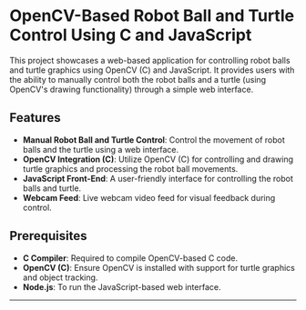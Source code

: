 
# OpenCV-Based Robot Ball and Turtle Control Using C and JavaScript

This project showcases a web-based application for controlling robot balls and turtle graphics using OpenCV (C) and JavaScript. It provides users with the ability to manually control both the robot balls and a turtle (using OpenCV's drawing functionality) through a simple web interface.

## Features

- **Manual Robot Ball and Turtle Control**: Control the movement of robot balls and the turtle using a web interface.
- **OpenCV Integration (C)**: Utilize OpenCV (C) for controlling and drawing turtle graphics and processing the robot ball movements.
- **JavaScript Front-End**: A user-friendly interface for controlling the robot balls and turtle.
- **Webcam Feed**: Live webcam video feed for visual feedback during control.

## Prerequisites

- **C Compiler**: Required to compile OpenCV-based C code.
- **OpenCV (C)**: Ensure OpenCV is installed with support for turtle graphics and object tracking.
- **Node.js**: To run the JavaScript-based web interface.

---
